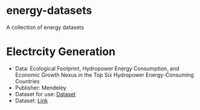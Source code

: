 # energy-datasets
A collection of energy datasets

# Electrcity Generation

* Data: Ecological Footprint, Hydropower Energy Consumption, and Economic Growth Nexus in the Top Six Hydropower Energy-Consuming Countries
* Publisher: Mendeley
* Dataset for use: [Dataset](docs/CONTRIBUTING.md)
* Dataset: [Link](https://data.mendeley.com/datasets/6cm67khddr/1)
